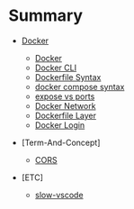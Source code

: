 # Summary

- [Docker](/docker/README.md)

  - [Docker](/docker/a.docker.md)
  - [Docker CLI](/docker/b.docker-cli.md)
  - [Dockerfile Syntax](/docker/c.dockerfile-syntax.md)
  - [docker compose syntax](/docker/d.docker-compose-syntax.md)
  - [expose vs ports](/docker/e.expose_vs_ports.md)
  - [Docker Network](/docker/f.docker-network.md)
  - [Dockerfile Layer](/docker/g.dockerfile-layer.md)
  - [Docker Login](/docker/zetc.docker-login.md)

- [Term-And-Concept]

  - [CORS](/term-and-concept/cors.md)

- [ETC]
  - [slow-vscode](/etc/slow-vscode.md)
